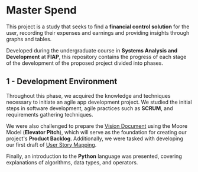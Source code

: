 # Master Spend

This project is a study that seeks to find a **financial control solution** for the user, recording their expenses and earnings and providing insights through graphs and tables.

Developed during the undergraduate course in **Systems Analysis and Development** at **FIAP**, this repository contains the progress of each stage of the development of the proposed project divided into phases.

## 1 - Development Environment

Throughout this phase, we acquired the knowledge and techniques necessary to initiate an agile app development project. We studied the initial steps in software development, agile practices such as **SCRUM**, and requirements gathering techniques.

We were also challenged to prepare the [Vision Document](/docs/1_vision_document.md) using the Moore Model (**Elevator Pitch**), which will serve as the foundation for creating our project's **Product Backlog**. Additionally, we were tasked with developing our first draft of [User Story Mapping](/docs/1_story_mapping.md).

Finally, an introduction to the **Python** language was presented, covering explanations of algorithms, data types, and operators.
